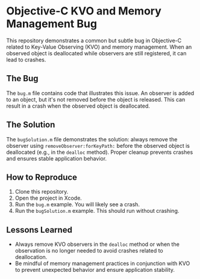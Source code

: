 # Objective-C KVO and Memory Management Bug

This repository demonstrates a common but subtle bug in Objective-C related to Key-Value Observing (KVO) and memory management.  When an observed object is deallocated while observers are still registered, it can lead to crashes.

## The Bug

The `bug.m` file contains code that illustrates this issue. An observer is added to an object, but it's not removed before the object is released. This can result in a crash when the observed object is deallocated. 

## The Solution

The `bugSolution.m` file demonstrates the solution: always remove the observer using `removeObserver:forKeyPath:` before the observed object is deallocated (e.g., in the `dealloc` method).  Proper cleanup prevents crashes and ensures stable application behavior. 

## How to Reproduce

1. Clone this repository.
2. Open the project in Xcode.
3. Run the `bug.m` example.  You will likely see a crash.
4. Run the `bugSolution.m` example. This should run without crashing.

## Lessons Learned

* Always remove KVO observers in the `dealloc` method or when the observation is no longer needed to avoid crashes related to deallocation.
* Be mindful of memory management practices in conjunction with KVO to prevent unexpected behavior and ensure application stability.